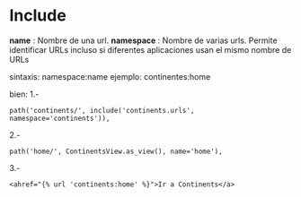 # Include

**name** : Nombre de una url.
**namespace** : Nombre de varias urls. Permite identificar URLs incluso si diferentes aplicaciones usan el mismo nombre de URLs

sintaxis: namespace:name
ejemplo: continentes:home


bien:
1.-

```
path('continents/', include('continents.urls', namespace='continents')),
```
2.-

```
path('home/', ContinentsView.as_view(), name='home'),
```
3.-
```
<ahref="{% url 'continents:home' %}">Ir a Continents</a>
```